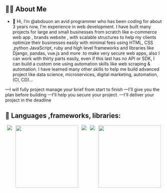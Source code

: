 
## 🙋‍♂️ About Me

- 👋 Hi, I’m @abdouon an avid programmer who has been coding for about 3 years now, I'm experience in web development. I have built many projects for large and small businesses from scratch like e-commerce web app , brands website , with scalable structures to help my clients optimize their businesses easily with minimal fees using HTML, CSS ,python JavaScript, ruby and high level frameworks and libraries like Django, pandas, vue.js and more .to make very secure web apps, also I can work with thirty parts easily, even if this last has no API or SDK, I can build a custom one using automation skills like web scraping & automation.
I have learned many other skills to help me build advanced project like data science, microservices, digital marketing, automation, (CI, CD)…

—I will fully project manage your brief from start to finish
—I'll give you the plan before building
—I'll help you secure your project.
—I'll deliver your project in the deadline


## 🚀 Languages ,frameworks, libraries:
<div style='display:flex; justify-content:space-around; width:100%;'>
<img src="https://img.icons8.com/ios/150/ffffff/python.png" />
<img src="https://upload.wikimedia.org/wikipedia/commons/4/45/Django_logo.png" width='200'/>
<img src="https://img.icons8.com/ios/150/ffffff/html.png" />
<img src="https://img.icons8.com/ios/150/ffffff/javascript.png" />
  <img src="https://upload.wikimedia.org/wikipedia/commons/e/ed/Pandas_logo.svg" width='200'/>
</div>
